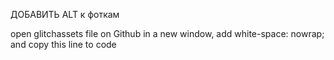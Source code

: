 ДОБАВИТЬ ALT к фоткам




open glitchassets file on Github in a new window, add white-space: nowrap; and copy this line to code